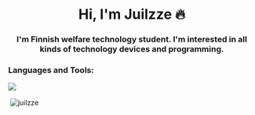 <h1 align="center">Hi, I'm Juilzze 🔥</h1>
<h3 align="center">I'm Finnish welfare technology student. I'm interested in all kinds of technology devices and programming.</h3>
<p align="left">
</p>

<h3 align="left">Languages and Tools:</h3>
<p align="left">
  <a href="https://skillicons.dev">
    <img src="https://skills.thijs.gg/icons?i=python,lua,mysql,js,html,css" />
  </a>
</p>

<p>&nbsp;<img align="center" src="https://github-readme-stats.vercel.app/api?username=juilzze&show_icons=true&theme=radical&text_color=5257ff&bg_color=ffffff&locale=en" alt="juilzze" /></p>
